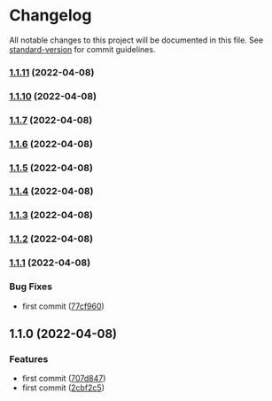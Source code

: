 # Changelog

All notable changes to this project will be documented in this file. See [standard-version](https://github.com/conventional-changelog/standard-version) for commit guidelines.

### [1.1.11](https://github.com/luckyxts/common_react_utils/compare/v1.1.10...v1.1.11) (2022-04-08)

### [1.1.10](https://github.com/luckyxts/common_react_utils/compare/v1.1.7...v1.1.10) (2022-04-08)

### [1.1.7](https://github.com/luckyxts/common_react_utils/compare/v1.1.6...v1.1.7) (2022-04-08)

### [1.1.6](https://github.com/luckyxts/common_react_utils/compare/v1.1.5...v1.1.6) (2022-04-08)

### [1.1.5](https://github.com/luckyxts/common_react_utils/compare/v1.1.4...v1.1.5) (2022-04-08)

### [1.1.4](https://github.com/luckyxts/common_react_utils/compare/v1.1.3...v1.1.4) (2022-04-08)

### [1.1.3](https://github.com/luckyxts/common_react_utils/compare/v1.1.1...v1.1.3) (2022-04-08)

### [1.1.2](https://github.com/luckyxts/common_react_utils/compare/v1.1.1...v1.1.2) (2022-04-08)

### [1.1.1](https://github.com/luckyxts/common_react_utils/compare/v1.1.0...v1.1.1) (2022-04-08)


### Bug Fixes

* first commit ([77cf960](https://github.com/luckyxts/common_react_utils/commit/77cf9606cedf26c2e9e6bbfb3ae596c245b0a9cf))

## 1.1.0 (2022-04-08)


### Features

* first commit ([707d847](https://github.com/luckyxts/common_react_utils/commit/707d8470e3612719bf8b76f92a81980586a41b46))
* first commit ([2cbf2c5](https://github.com/luckyxts/common_react_utils/commit/2cbf2c5fcf0a55b5c39c7b9dbc44e595c612d69c))
